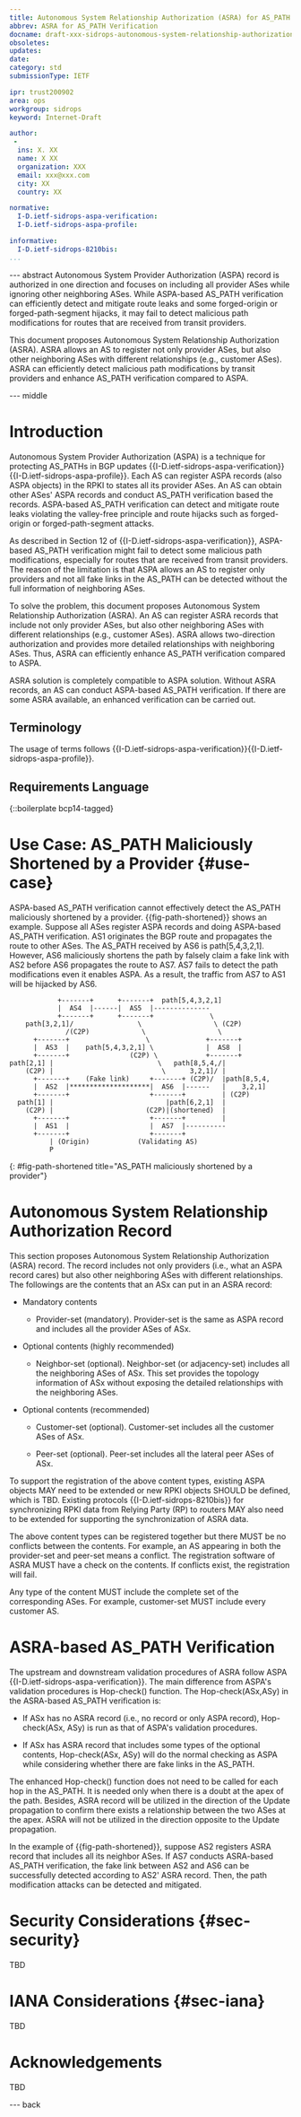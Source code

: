 ```yaml
---
title: Autonomous System Relationship Authorization (ASRA) for AS_PATH Verification
abbrev: ASRA for AS_PATH Verification
docname: draft-xxx-sidrops-autonomous-system-relationship-authorization-00
obsoletes:
updates:
date:
category: std
submissionType: IETF

ipr: trust200902
area: ops
workgroup: sidrops
keyword: Internet-Draft

author:
 -
  ins: X. XX
  name: X XX
  organization: XXX
  email: xxx@xxx.com
  city: XX
  country: XX

normative:
  I-D.ietf-sidrops-aspa-verification:
  I-D.ietf-sidrops-aspa-profile:

informative:
  I-D.ietf-sidrops-8210bis:
...
```


--- abstract
Autonomous System Provider Authorization (ASPA) record is authorized in one direction and focuses on including all provider ASes while ignoring other neighboring ASes. While ASPA-based AS_PATH verification can efficiently detect and mitigate route leaks and some forged-origin or forged-path-segment hijacks, it may fail to detect malicious path modifications for routes that are received from transit providers.

This document proposes Autonomous System Relationship Authorization (ASRA). ASRA allows an AS to register not only provider ASes, but also other neighboring ASes with different relationships (e.g., customer ASes). ASRA can efficiently detect malicious path modifications by transit providers and enhance AS_PATH verification compared to ASPA. 


--- middle

# Introduction
Autonomous System Provider Authorization (ASPA) is a technique for protecting AS_PATHs in BGP updates {{I-D.ietf-sidrops-aspa-verification}}{{I-D.ietf-sidrops-aspa-profile}}. Each AS can register ASPA records (also ASPA objects) in the RPKI to states all its provider ASes. An AS can obtain other ASes' ASPA records and conduct AS_PATH verification based the records. ASPA-based AS_PATH verification can detect and mitigate route leaks violating the valley-free principle and route hijacks such as forged-origin or forged-path-segment attacks. 

As described in Section 12 of {{I-D.ietf-sidrops-aspa-verification}}, ASPA-based AS_PATH verification might fail to detect some malicious path modifications, especially for routes that are received from transit providers. The reason of the limitation is that ASPA allows an AS to register only providers and not all fake links in the AS_PATH can be detected without the full information of neighboring ASes. 

To solve the problem, this document proposes Autonomous System Relationship Authorization (ASRA). An AS can register ASRA records that include not only provider ASes, but also other neighboring ASes with different relationships (e.g., customer ASes). ASRA allows two-direction authorization and provides more detailed relationships with neighboring ASes. Thus, ASRA can efficiently enhance AS_PATH verification compared to ASPA. 

ASRA solution is completely compatible to ASPA solution. Without ASRA records, an AS can conduct ASPA-based AS_PATH verification. If there are some ASRA available, an enhanced verification can be carried out. 

## Terminology

The usage of terms follows {{I-D.ietf-sidrops-aspa-verification}}{{I-D.ietf-sidrops-aspa-profile}}. 

## Requirements Language

{::boilerplate bcp14-tagged}

# Use Case: AS_PATH Maliciously Shortened by a Provider {#use-case}

ASPA-based AS_PATH verification cannot effectively detect the AS_PATH maliciously shortened by a provider. {{fig-path-shortened}} shows an example. Suppose all ASes register ASPA records and doing ASPA-based AS_PATH verification. AS1 originates the BGP route and propagates the route to other ASes. The AS_PATH received by AS6 is path\[5,4,3,2,1\]. However, AS6 maliciously shortens the path by falsely claim a fake link with AS2 before AS6 propagates the route to AS7. AS7 fails to detect the path modifications even it enables ASPA. As a result, the traffic from AS7 to AS1 will be hijacked by AS6. 

~~~
            +-------+      +-------+  path[5,4,3,2,1]
            |  AS4  |------|  AS5  |--------------
            +-------+      +-------+              \
    path[3,2,1]/                \                  \ (C2P)
              /(C2P)             \                  \
      +-------+                   \              +-------+
      |  AS3  |    path[5,4,3,2,1] \             |  AS8  |
      +-------+               (C2P) \            +-------+
path[2,1] |                          \   path[8,5,4,/|
    (C2P) |                           \      3,2,1]/ |
      +-------+    (Fake link)     +-------+ (C2P)/  |path[8,5,4,
      |  AS2  |********************|  AS6  |------   |    3,2,1]
      +-------+                    +-------+         | (C2P)
  path[1] |                            |path[6,2,1]  |
    (C2P) |                       (C2P)|(shortened)  |
      +-------+                    +-------+         |
      |  AS1  |                    |  AS7  |----------
      +-------+                    +-------+
          | (Origin)            (Validating AS)
          P     
~~~
{: #fig-path-shortened  title="AS_PATH maliciously shortened by a provider"}


<!-- ........................................................................ -->

# Autonomous System Relationship Authorization Record
This section proposes Autonomous System Relationship Authorization (ASRA) record. The record includes not only providers (i.e., what an ASPA record cares) but also other neighboring ASes with different relationships. The followings are the contents that an ASx can put in an ASRA record: 

- Mandatory contents

  - Provider-set (mandatory). Provider-set is the same as ASPA record and includes all the provider ASes of ASx. 

- Optional contents (highly recommended)

  - Neighbor-set (optional). Neighbor-set (or adjacency-set) includes all the neighboring ASes of ASx. This set provides the topology information of ASx without exposing the detailed relationships with the neighboring ASes. 

- Optional contents (recommended)

  - Customer-set (optional). Customer-set includes all the customer ASes of ASx. 

  - Peer-set (optional). Peer-set includes all the lateral peer ASes of ASx. 

To support the registration of the above content types, existing ASPA objects MAY need to be extended or new RPKI objects SHOULD be defined, which is TBD. Existing protocols {{I-D.ietf-sidrops-8210bis}} for synchronizing RPKI data from Relying Party (RP) to routers MAY also need to be extended for supporting the synchronization of ASRA data. 

The above content types can be registered together but there MUST be no conflicts between the contents. For example, an AS appearing in both the provider-set and peer-set means a conflict. The registration software of ASRA MUST have a check on the contents. If conflicts exist, the registration will fail. 

Any type of the content MUST include the complete set of the corresponding ASes. For example, customer-set MUST include every customer AS. 


<!-- ........................................................................ -->

# ASRA-based AS_PATH Verification
The upstream and downstream validation procedures of ASRA follow ASPA {{I-D.ietf-sidrops-aspa-verification}}. The main difference from ASPA's validation procedures is Hop-check() function. The Hop-check(ASx,ASy) in the ASRA-based AS_PATH verification is: 

- If ASx has no ASRA record (i.e., no record or only ASPA record), Hop-check(ASx, ASy) is run as that of ASPA's validation procedures. 

- If ASx has ASRA record that includes some types of the optional contents, Hop-check(ASx, ASy) will do the normal checking as ASPA while considering whether there are fake links in the AS_PATH. 

The enhanced Hop-check() function does not need to be called for each hop in the AS_PATH. It is needed only when there is a doubt at the apex of the path. Besides, ASRA record will be utilized in the direction of the Update propagation to confirm there exists a relationship between the two ASes at the apex. ASRA will not be utilized in the direction opposite to the Update propagation.

In the example of {{fig-path-shortened}}, suppose AS2 registers ASRA record that includes all its neighbor ASes. If AS7 conducts ASRA-based AS_PATH verification, the fake link between AS2 and AS6 can be successfully detected according to AS2' ASRA record. Then, the path modification attacks can be detected and mitigated. 

# Security Considerations {#sec-security}

TBD

# IANA Considerations {#sec-iana}

TBD

# Acknowledgements

TBD

--- back

